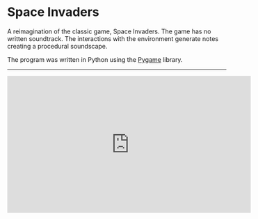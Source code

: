 # Space Invaders

A reimagination of the classic game, Space Invaders.
The game has no written soundtrack.
The interactions with the environment generate notes creating a procedural soundscape.

The program was written in Python using the [Pygame](https://www.pygame.org/news) library.

---

<p>
    <iframe width="560" height="315" src="https://www.youtube.com/embed/hiW63e5ppnY?si=I3awlQV4nQoDLEfZ" title="YouTube video player" frameborder="0" allow="accelerometer; autoplay; clipboard-write; encrypted-media; gyroscope; picture-in-picture; web-share" referrerpolicy="strict-origin-when-cross-origin" allowfullscreen></iframe>
</p>
